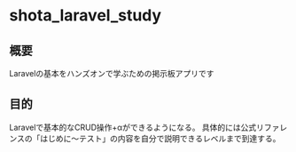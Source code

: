 # shota_laravel_study

## 概要
Laravelの基本をハンズオンで学ぶための掲示板アプリです

## 目的
Laravelで基本的なCRUD操作+αができるようになる。
具体的には公式リファレンスの「はじめに〜テスト」の内容を自分で説明できるレベルまで到達する。